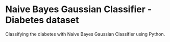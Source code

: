 # Naive Bayes Gaussian Classifier - Diabetes dataset
Classifying the diabetes with Naive Bayes Gaussian Classifier using Python.
